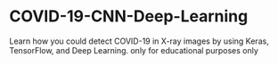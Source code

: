 # COVID-19-CNN-Deep-Learning
Learn how you could detect COVID-19 in X-ray images by using Keras, TensorFlow, and Deep Learning. only for educational purposes only
